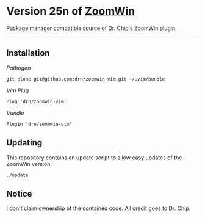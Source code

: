 # Version 25n of [ZoomWin](http://www.drchip.org/astronaut/vim/#ZOOMWIN)

Package manager compatible source of Dr. Chip's ZoomWin plugin.

* * *

## Installation

*Pathogen*

    git clone git@github.com:drn/zoomwin-vim.git ~/.vim/bundle

*Vim Plug*

    Plug 'drn/zoomwin-vim'

*Vundle*

    Plugin 'drn/zoomwin-vim'


## Updating

This repository contains an update script to allow easy updates of the ZoomWin version.

    ./update

## Notice

I don't claim ownership of the contained code. All credit goes to Dr. Chip.
